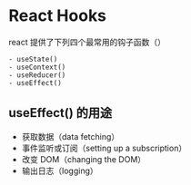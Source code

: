 # React Hooks



react 提供了下列四个最常用的钩子函数（）

```
- useState()
- useContext()
- useReducer()
- useEffect()
```

## useEffect() 的用途

- 获取数据（data fetching）
- 事件监听或订阅（setting up a subscription）
- 改变 DOM（changing the DOM）
- 输出日志（logging）

